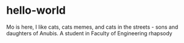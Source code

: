 # hello-world

Mo is here, I like cats, cats memes, and cats in the streets - sons and daughters of Anubis.
A student in Faculty of Engineering rhapsody
